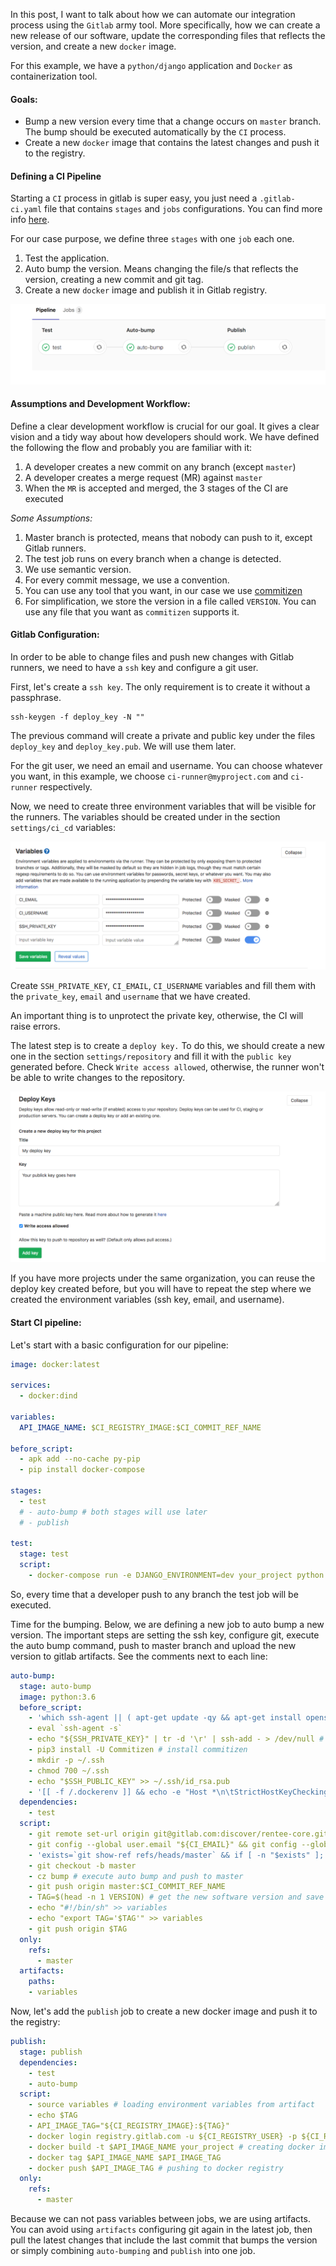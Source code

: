 <!--
.. title: Continuous Integration with Gitlab
.. slug: autobumping-with-gitlab
.. date: 2019-04-28 17:32:46 UTC+02:00
.. tags: ci,gitlab
.. category: ci
.. link: 
.. description: Auto bump the software version using Gitlab CI
.. type: text
-->

In this post, I want to talk about how we can automate our integration process using the `Gitlab` army tool.
More specifically, how we can create a new release of our software, update the corresponding files that reflects the version, and create a new `docker` image.

For this example, we have a `python/django` application and `Docker` as containerization tool.

#### Goals:

* Bump a new version every time that a change occurs on `master` branch. The bump should be executed automatically by the `CI` process.
* Create a new `docker` image that contains the latest changes and push it to the registry.

#### Defining a CI Pipeline

Starting a `CI` process in gitlab is super easy, you just need a `.gitlab-ci.yaml` file that contains `stages` and `jobs` configurations. You can find more info [here](https://docs.gitlab.com/ee/ci/quick_start/).

For our case purpose, we define three `stages` with one `job` each one.

1. Test the application.
2. Auto bump the version. Means changing the file/s that reflects the version, creating a new commit and git tag.
3. Create a new `docker` image and publish it in Gitlab registry.

![gitlab variables](/gitlab_ci/gitlab_jobs.png)

#### Assumptions and Development Workflow:

Define a clear development workflow is crucial for our goal. It gives a clear vision and a tidy way about how developers should work. We have defined the following the flow and probably you are familiar with it:

1. A developer creates a new commit on any branch (except `master`)
2. A developer creates a merge request (MR) against `master`
3. When the `MR` is accepted and merged, the 3 stages of the CI are executed

*Some Assumptions:*

1. Master branch is protected, means that nobody can push to it, except Gitlab runners.
2. The test job runs on every branch when a change is detected.
3. We use semantic version.
4. For every commit message, we use a convention.
5. You can use any tool that you want, in our case we use [commitizen](https://woile.github.io/commitizen/) 
6. For simplification, we store the version in a file called `VERSION`. You can use any file that you want as `commitizen` supports it.

#### Gitlab Configuration:

In order to be able to change files and push new changes with Gitlab runners, we need to have a `ssh` key and configure a git user.
 
First, let's create a `ssh key`. The only requirement is to create it without a passphrase.

```
ssh-keygen -f deploy_key -N ""
```

The previous command will create a private and public key under the files `deploy_key` and `deploy_key.pub`. We will use them later.

For the git user, we need an email and username. You can choose whatever you want, in this example, we choose `ci-runner@myproject.com` and `ci-runner` respectively.

Now, we need to create three environment variables that will be visible for the runners. The variables should be created under in the section `settings/ci_cd` variables:

![gitlab variables](/gitlab_ci/gitlab_variables.png)

Create `SSH_PRIVATE_KEY`, `CI_EMAIL`, `CI_USERNAME` variables and fill them with the `private_key`, `email` and `username` that we have created.

An important thing is to unprotect the private key, otherwise, the CI will raise errors. 

The latest step is to create a `deploy key.` To do this, we should create a new one in the section `settings/repository` and fill it with the `public key` generated before. Check `Write access allowed`, otherwise, the runner won't be able to write changes to the repository. 

![gitlab deploy key](/gitlab_ci/gitlab_deploy_key.png)

If you have more projects under the same organization, you can reuse the deploy key created before, but you will have to
repeat the step where we created the environment variables (ssh key, email, and username).

#### Start CI pipeline:

Let's start with a basic configuration for our pipeline:

```yaml
image: docker:latest

services:
  - docker:dind

variables:
  API_IMAGE_NAME: $CI_REGISTRY_IMAGE:$CI_COMMIT_REF_NAME

before_script:
  - apk add --no-cache py-pip
  - pip install docker-compose

stages:
  - test
  # - auto-bump # both stages will use later
  # - publish

test:
  stage: test
  script:
    - docker-compose run -e DJANGO_ENVIRONMENT=dev your_project python manage.py test
```

So, every time that a developer push to any branch the test job will be executed. 

Time for the bumping. Below, we are defining a new job to auto bump a new version. The important steps are setting the ssh key, configure git, execute the auto bump command, push to master branch and upload the new version to gitlab artifacts.
See the comments next to each line:

```yaml
auto-bump:
  stage: auto-bump
  image: python:3.6
  before_script:
    - 'which ssh-agent || ( apt-get update -qy && apt-get install openssh-client -qqy )'
    - eval `ssh-agent -s`
    - echo "${SSH_PRIVATE_KEY}" | tr -d '\r' | ssh-add - > /dev/null # add ssh key
    - pip3 install -U Commitizen # install commitizen
    - mkdir -p ~/.ssh
    - chmod 700 ~/.ssh
    - echo "$SSH_PUBLIC_KEY" >> ~/.ssh/id_rsa.pub
    - '[[ -f /.dockerenv ]] && echo -e "Host *\n\tStrictHostKeyChecking no\n\n" > ~/.ssh/config'
  dependencies:
    - test
  script:
    - git remote set-url origin git@gitlab.com:discover/rentee-core.git # git configuration
    - git config --global user.email "${CI_EMAIL}" && git config --global user.name "${CI_USERNAME}"
    - 'exists=`git show-ref refs/heads/master` && if [ -n "$exists" ]; then git branch -D master; fi'
    - git checkout -b master
    - cz bump # execute auto bump and push to master
    - git push origin master:$CI_COMMIT_REF_NAME
    - TAG=$(head -n 1 VERSION) # get the new software version and save into artifacts
    - echo "#!/bin/sh" >> variables
    - echo "export TAG='$TAG'" >> variables 
    - git push origin $TAG
  only:
    refs:
      - master
  artifacts:
    paths:
    - variables
```

Now, let's add the `publish` job to create a new docker image and push it to the registry:

```yaml
publish:
  stage: publish
  dependencies:
    - test
    - auto-bump
  script:
    - source variables # loading environment variables from artifact
    - echo $TAG
    - API_IMAGE_TAG="${CI_REGISTRY_IMAGE}:${TAG}"
    - docker login registry.gitlab.com -u ${CI_REGISTRY_USER} -p ${CI_REGISTRY_PASSWORD} # Authenticating against registry registry
    - docker build -t $API_IMAGE_NAME your_project # creating docker image
    - docker tag $API_IMAGE_NAME $API_IMAGE_TAG
    - docker push $API_IMAGE_TAG # pushing to docker registry
  only:
    refs:
      - master
```

Because we can not pass variables between jobs, we are using artifacts. You can avoid using `artifacts` configuring git again in the latest job, then pull the latest changes that include the last commit that bumps the version or simply combining `auto-bumping` and `publish` into one job.
